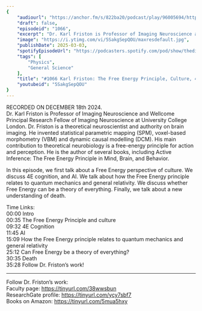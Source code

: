 ```yaml
---
{
	"audiourl": "https://anchor.fm/s/822ba20/podcast/play/96005694/https%3A%2F%2Fd3ctxlq1ktw2nl.cloudfront.net%2Fstaging%2F2024-11-18%2Fe232bba1-f6c2-8b17-991d-9cea161da2bf.m4a",
	"draft": false,
	"episodeid": "1066",
	"excerpt": "Dr. Karl Friston is Professor of Imaging Neuroscience and Wellcome Principal Research Fellow of Imaging Neuroscience at University College London. Dr. Friston is a theoretical neuroscientist and authority on brain imaging. He invented statistical parametric mapping (SPM), voxel-based morphometry (VBM) and dynamic causal modelling (DCM). His main contribution to theoretical neurobiology is a free-energy principle for action and perception. He is the author of several books, including Active Inference: The Free Energy Principle in Mind, Brain, and Behavior.",
	"image": "https://i.ytimg.com/vi/5SakgSepQOU/maxresdefault.jpg",
	"publishDate": 2025-03-03,
	"spotifyEpisodeUrl": "https://podcasters.spotify.com/pod/show/thedissenter/episodes/1066-Karl-Friston-The-Free-Energy-Principle--Culture--4E-Cognition--and-Physics-e2sgc3u",
	"tags": [
		"Physics",
		"General Science"
	],
	"title": "#1066 Karl Friston: The Free Energy Principle, Culture, 4E Cognition, and Physics",
	"youtubeid": "5SakgSepQOU"
}
---
```

RECORDED ON DECEMBER 18th 2024.  
Dr. Karl Friston is Professor of Imaging Neuroscience and Wellcome Principal Research Fellow of Imaging Neuroscience at University College London. Dr. Friston is a theoretical neuroscientist and authority on brain imaging. He invented statistical parametric mapping (SPM), voxel-based morphometry (VBM) and dynamic causal modelling (DCM). His main contribution to theoretical neurobiology is a free-energy principle for action and perception. He is the author of several books, including Active Inference: The Free Energy Principle in Mind, Brain, and Behavior.

In this episode, we first talk about a Free Energy perspective of culture. We discuss 4E cognition, and AI. We talk about how the Free Energy principle relates to quantum mechanics and general relativity. We discuss whether Free Energy can be a theory of everything. Finally, we talk about a new understanding of death.

Time Links:  
<time>00:00</time> Intro  
<time>00:35</time> The Free Energy Principle and culture  
<time>09:32</time> 4E Cognition  
<time>11:45</time> AI  
<time>15:09</time> How the Free Energy principle relates to quantum mechanics and general relativity  
<time>25:12</time> Can Free Energy be a theory of everything?  
<time>30:35</time> Death  
<time>35:28</time> Follow Dr. Friston’s work!

---

Follow Dr. Friston’s work:  
Faculty page: https://tinyurl.com/38wwsbun  
ResearchGate profile: https://tinyurl.com/ycy7sbf7  
Books on Amazon: https://tinyurl.com/5mua5hxy
